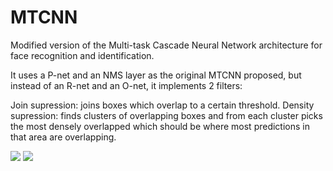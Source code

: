 # MTCNN
Modified version of the Multi-task Cascade Neural Network architecture for face recognition and identification.

It uses a P-net and an NMS layer as the original MTCNN proposed, but instead of an R-net and an O-net, it implements 2 filters:

Join supression: joins boxes which overlap to a certain threshold.
Density supression: finds clusters of overlapping boxes and from each cluster picks the most densely overlapped which should be where most predictions in that area are overlapping.

![](/media/mtcnn-cut-3.png)
![](/media/mtcnn-cut-4.png)

